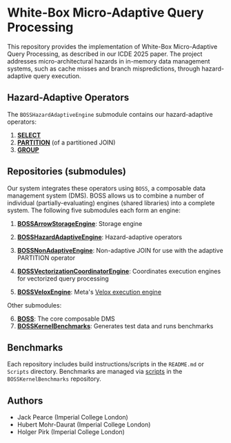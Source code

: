# White-Box Micro-Adaptive Query Processing

This repository provides the implementation of White-Box Micro-Adaptive Query Processing, as described in our ICDE 2025 paper. The project addresses micro-architectural hazards in in-memory data management systems, such as cache misses and branch mispredictions, through hazard-adaptive query execution.


## Hazard-Adaptive Operators

The `BOSSHazardAdaptiveEngine` submodule contains our hazard-adaptive operators:
1. [**SELECT**](https://github.com/jack-pearce/BOSSHazardAdaptiveEngine/blob/93b0e64a574a4fef7d44090c9a5b59018e3779a8/Source/operators/selectImplementation.hpp)
2. [**PARTITION**](https://github.com/jack-pearce/BOSSHazardAdaptiveEngine/blob/93b0e64a574a4fef7d44090c9a5b59018e3779a8/Source/operators/partitionImplementation.hpp) (of a partitioned JOIN)
3. [**GROUP**](https://github.com/jack-pearce/BOSSHazardAdaptiveEngine/blob/93b0e64a574a4fef7d44090c9a5b59018e3779a8/Source/operators/groupImplementation.hpp)


## Repositories (submodules)

Our system integrates these operators using `BOSS`, a composable data management system (DMS). BOSS allows us to combine a number of individual (partially-evaluating) engines (shared libraries) into a complete system. The following five submodules each form an engine:

1. [**BOSSArrowStorageEngine**](https://github.com/jack-pearce/BOSSArrowStorageEngine/tree/320b470f2e2b5e8a88ee22378839b8df7efef540): Storage engine
2. [**BOSSHazardAdaptiveEngine**](https://github.com/jack-pearce/BOSSHazardAdaptiveEngine/tree/93b0e64a574a4fef7d44090c9a5b59018e3779a8): Hazard-adaptive operators
3. [**BOSSNonAdaptiveEngine**](https://github.com/jack-pearce/BOSSNonAdaptiveEngine/tree/b593806b530994c547cb0d259712e748605e3cfd): Non-adaptive JOIN for use with the adaptive PARTITION operator
4. [**BOSSVectorizationCoordinatorEngine**](https://github.com/jack-pearce/BOSSVectorizationCoordinatorEngine/tree/6a1c4212a68ac3c698cf8d4c1f2276ca6ea2bc19): Coordinates execution engines for vectorized query processing

5. [**BOSSVeloxEngine**](https://github.com/jack-pearce/BOSSVeloxEngine/tree/488defc60bc4e7b7cf9e770e22c36b0e71ab4e41): Meta's [Velox execution engine](https://github.com/facebookincubator/velox)

Other submodules:

6. [**BOSS**](https://github.com/jack-pearce/BOSS/tree/9014241a760b8308eaec74295ee2f86e979dfa24): The core composable DMS
7. [**BOSSKernelBenchmarks**](https://github.com/jack-pearce/BOSSKernelBenchmarks/tree/7462c531e7bc4376413aa8a52c61f65d0b4d38a9): Generates test data and runs benchmarks


## Benchmarks

Each repository includes build instructions/scripts in the `README.md` or `Scripts` directory. Benchmarks are managed via [scripts](https://github.com/jack-pearce/BOSSKernelBenchmarks/tree/7462c531e7bc4376413aa8a52c61f65d0b4d38a9/Scripts) in the `BOSSKernelBenchmarks` repository.


## Authors
- Jack Pearce (Imperial College London)
- Hubert Mohr-Daurat (Imperial College London)
- Holger Pirk (Imperial College London)
